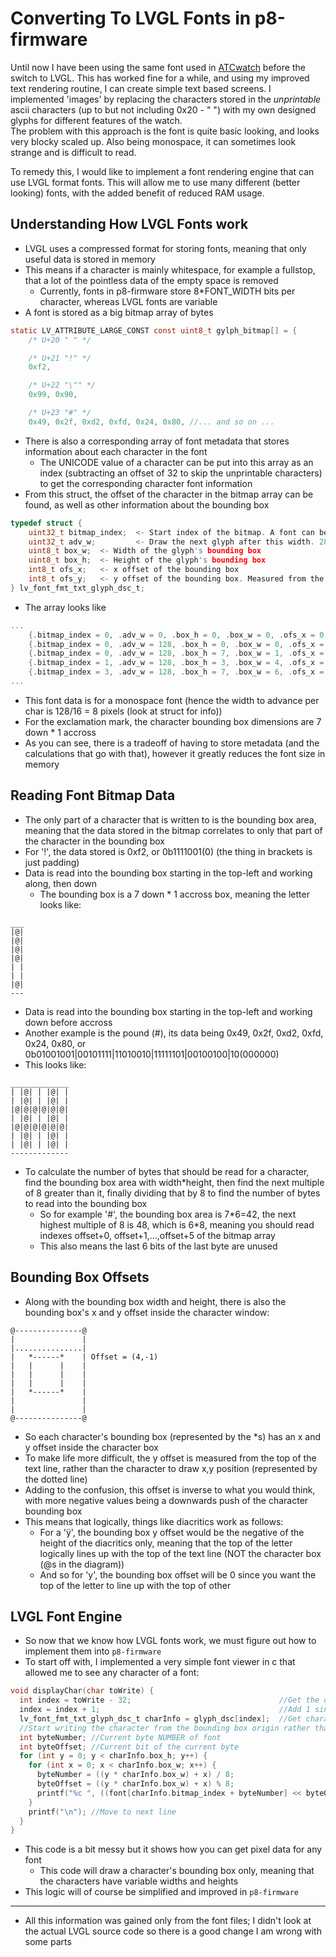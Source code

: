 # Converting To LVGL Fonts in p8-firmware
Until now I have been using the same font used in [ATCwatch](https://github.com/atc1441/atcwatch) before the switch to LVGL. This has worked fine for a while, and using my improved text rendering routine, I can create simple text based screens. I implemented 'images' by replacing the characters stored in the _unprintable_ ascii characters (up to but not including 0x20 - " ") with my own designed glyphs for different features of the watch.  
The problem with this approach is the font is quite basic looking, and looks very blocky scaled up. Also being monospace, it can sometimes look strange and is difficult to read.  

To remedy this, I would like to implement a font rendering engine that can use LVGL format fonts. This will allow me to use many different (better looking) fonts, with the added benefit of reduced RAM usage.
## Understanding How LVGL Fonts work
- LVGL uses a compressed format for storing fonts, meaning that only useful data is stored in memory
- This means if a character is mainly whitespace, for example a fullstop, that a lot of the pointless data of the empty space is removed
  - Currently, fonts in p8-firmware store 8*FONT_WIDTH bits per character, whereas LVGL fonts are variable
- A font is stored as a big bitmap array of bytes
```c
static LV_ATTRIBUTE_LARGE_CONST const uint8_t gylph_bitmap[] = {
    /* U+20 " " */

    /* U+21 "!" */
    0xf2,

    /* U+22 "\"" */
    0x99, 0x90,

    /* U+23 "#" */
    0x49, 0x2f, 0xd2, 0xfd, 0x24, 0x80, //... and so on ...
```

- There is also a corresponding array of font metadata that stores information about each character in the font
  - The UNICODE value of a character can be put into this array as an index (subtracting an offset of 32 to skip the unprintable characters) to get the corresponding character font information
- From this struct, the offset of the character in the bitmap array can be found, as well as other information about the bounding box
```c
typedef struct {
    uint32_t bitmap_index;  <- Start index of the bitmap. A font can be max 4 GB. 
    uint32_t adv_w;         <- Draw the next glyph after this width. 28.4 format (real_value * 16 is stored)
    uint8_t box_w;  <- Width of the glyph's bounding box
    uint8_t box_h;  <- Height of the glyph's bounding box
    int8_t ofs_x;   <- x offset of the bounding box
    int8_t ofs_y;   <- y offset of the bounding box. Measured from the top of the line
} lv_font_fmt_txt_glyph_dsc_t;
```
- The array looks like 
```c
...
    {.bitmap_index = 0, .adv_w = 0, .box_h = 0, .box_w = 0, .ofs_x = 0, .ofs_y = 0}      /* id = 0 reserved */,
    {.bitmap_index = 0, .adv_w = 128, .box_h = 0, .box_w = 0, .ofs_x = 0, .ofs_y = 0},   //Space
    {.bitmap_index = 0, .adv_w = 128, .box_h = 7, .box_w = 1, .ofs_x = 3, .ofs_y = -1},  //!
    {.bitmap_index = 1, .adv_w = 128, .box_h = 3, .box_w = 4, .ofs_x = 2, .ofs_y = 3},   //Backslash
    {.bitmap_index = 3, .adv_w = 128, .box_h = 7, .box_w = 6, .ofs_x = 1, .ofs_y = -1},  //#
...
```
- This font data is for a monospace font (hence the width to advance per char is 128/16 = 8 pixels (look at struct for info))
- For the exclamation mark, the character bounding box dimensions are 7 down * 1 accross
- As you can see, there is a tradeoff of having to store metadata (and the calculations that go with that), however it greatly reduces the font size in memory
## Reading Font Bitmap Data
- The only part of a character that is written to is the bounding box area, meaning that the data stored in the bitmap correlates to only that part of the character in the bounding box
- For '!', the data stored is 0xf2, or 0b1111001(0) (the thing in brackets is just padding)
- Data is read into the bounding box starting in the top-left and working along, then down
  - The bounding box is a 7 down * 1 accross box, meaning the letter looks like:
```
___
|@|
|@|
|@|
|@|
| |
| |
|@|
---
```
- Data is read into the bounding box starting in the top-left and working down before accross
- Another example is the pound (#), its data being 0x49, 0x2f, 0xd2, 0xfd, 0x24, 0x80, or 0b01001001\|00101111\|11010010\|11111101\|00100100\|10(000000)
- This looks like:
```
_____________
| |@| | |@| |
| |@| | |@| |
|@|@|@|@|@|@|
| |@| | |@| |
|@|@|@|@|@|@|
| |@| | |@| |
| |@| | |@| |
-------------
```
- To calculate the number of bytes that should be read for a character, find the bounding box area with width*height, then find the next multiple of 8 greater than it, finally dividing that by 8 to find the number of bytes to read into the bounding box
  - So for example '#', the bounding box area is 7\*6=42, the next highest multiple of 8 is 48, which is 6\*8, meaning you should read indexes offset+0, offset+1,...,offset+5 of the bitmap array
  - This also means the last 6 bits of the last byte are unused

## Bounding Box Offsets
- Along with the bounding box width and height, there is also the bounding box's x and y offset inside the character window:
```
@---------------@
|               |
|...............|
|   *------*    | Offset = (4,-1) 
|   |      |    |
|   |      |    |
|   |      |    |
|   *------*    |
|               |
|               |
@---------------@
```
- So each character's bounding box (represented by the \*s) has an x and y offset inside the character box
- To make life more difficult, the y offset is measured from the top of the text line, rather than the character to draw x,y position (represented by the dotted line)
- Adding to the confusion, this offset is inverse to what you would think, with more negative values being a downwards push of the character bounding box
- This means that logically, things like diacritics work as follows:
  - For a 'ÿ', the bounding box y offset would be the negative of the height of the diacritics only, meaning that the top of the letter logically lines up with the top of the text line (NOT the character box (@s in the diagram))
  - And so for 'y', the bounding box offset will be 0 since you want the top of the letter to line up with the top of other


## LVGL Font Engine
- So now that we know how LVGL fonts work, we must figure out how to implement them into `p8-firmware`
- To start off with, I implemented a very simple font viewer in c that allowed me to see any character of a font:
```c
void displayChar(char toWrite) {
  int index = toWrite - 32;                                 //Get the offset relative to 0x20 (' ')
  index = index + 1;                                        //Add 1 since id=0 is reserved
  lv_font_fmt_txt_glyph_dsc_t charInfo = glyph_dsc[index];  //Get character info
  //Start writing the character from the bounding box origin rather than the character origin
  int byteNumber; //Current byte NUMBER of font
  int byteOffset; //Current bit of the current byte
  for (int y = 0; y < charInfo.box_h; y++) {
    for (int x = 0; x < charInfo.box_w; x++) {
      byteNumber = ((y * charInfo.box_w) + x) / 8;
      byteOffset = ((y * charInfo.box_w) + x) % 8;
      printf("%c ", ((font[charInfo.bitmap_index + byteNumber] << byteOffset) & 0x80) >> 7 ? '@' : '.'); //'@' if pixel there, else '.'
    }
    printf("\n"); //Move to next line
  }
}
```
- This code is a bit messy but it shows how you can get pixel data for any font
  - This code will draw a character's bounding box only, meaning that the characters have variable widths and heights
- This logic will of course be simplified and improved in `p8-firmware`

___

- All this information was gained only from the font files; I didn't look at the actual LVGL source code so there is a good change I am wrong with some parts